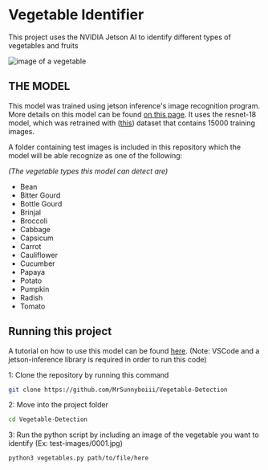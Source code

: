 # Vegetable Identifier

This project uses the NVIDIA Jetson AI to identify different types of vegetables and fruits

![image of a vegetable](https://github.com/user-attachments/assets/dc1b424a-83c1-4051-aaef-f463614df979)

  ## THE MODEL

This model was trained using jetson inference's image recognition program. More details on this model can be found [on this page](https://github.com/dusty-nv/jetson-inference/blob/master/docs/imagenet-example-python-2.md ). It uses the resnet-18 model, which was retrained with ([this](https://www.kaggle.com/datasets/misrakahmed/vegetable-image-dataset)) dataset that contains 15000 training images.

A folder containing test images is included in this repository which the model will be able recognize as one of the following:

_(The vegetable types this model can detect are)_
* Bean
* Bitter Gourd
* Bottle Gourd
* Brinjal
* Broccoli
* Cabbage
* Capsicum
* Carrot
* Cauliflower
* Cucumber
* Papaya
* Potato
* Pumpkin
* Radish
* Tomato

## Running this project

A tutorial on how to use this model can be found [here](https://drive.google.com/file/d/1KI0_WeL3Yat8Gk2tcfeSgkVU0kHs-vBZ/view?usp=sharing). (Note: VSCode and a jetson-inference library is required in order to run this code)


1: Clone the repository by running this command
```sh
git clone https://github.com/MrSunnyboiii/Vegetable-Detection
```

2: Move into the project folder
```sh
cd Vegetable-Detection
```

3: Run the python script by including an image of the vegetable you want to identify (Ex: test-images/0001.jpg)
```sh
python3 vegetables.py path/to/file/here
```
